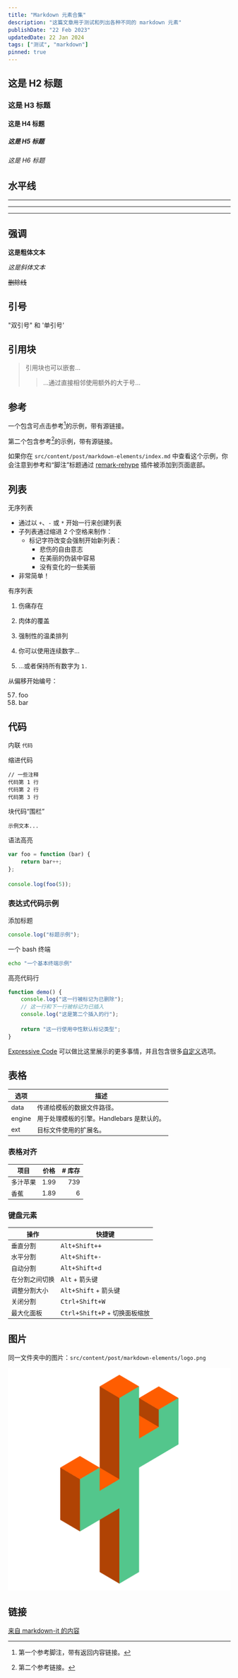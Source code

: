 ```yaml
---
title: "Markdown 元素合集"
description: "这篇文章用于测试和列出各种不同的 markdown 元素"
publishDate: "22 Feb 2023"
updatedDate: 22 Jan 2024
tags: ["测试", "markdown"]
pinned: true
---
```


## 这是 H2 标题

### 这是 H3 标题

#### 这是 H4 标题

##### 这是 H5 标题

###### 这是 H6 标题

## 水平线

---

---

---

## 强调

**这是粗体文本**

_这是斜体文本_

~~删除线~~

## 引号

"双引号" 和 '单引号'

## 引用块

> 引用块也可以嵌套...
>
> > ...通过直接相邻使用额外的大于号...

## 参考

一个包含可点击参考[^1]的示例，带有源链接。

第二个包含参考[^2]的示例，带有源链接。

[^1]: 第一个参考脚注，带有返回内容链接。

[^2]: 第二个参考链接。

如果你在 `src/content/post/markdown-elements/index.md` 中查看这个示例，你会注意到参考和“脚注”标题通过 [remark-rehype](https://github.com/remarkjs/remark-rehype#options) 插件被添加到页面底部。

## 列表

无序列表

- 通过以 `+`、`-` 或 `*` 开始一行来创建列表
- 子列表通过缩进 2 个空格来制作：
  - 标记字符改变会强制开始新列表：
    - 悲伤的自由意志
    - 在美丽的伪装中容易
    - 没有变化的一些美丽
- 非常简单！

有序列表

1. 伤痛存在
2. 肉体的覆盖
3. 强制性的温柔排列

4. 你可以使用连续数字...
5. ...或者保持所有数字为 `1.`

从偏移开始编号：

57. foo
1. bar

## 代码

内联 `代码`

缩进代码

    // 一些注释
    代码第 1 行
    代码第 2 行
    代码第 3 行

块代码“围栏”

```
示例文本...
```

语法高亮

```js
var foo = function (bar) {
	return bar++;
};

console.log(foo(5));
```

### 表达式代码示例

添加标题

```js title="file.js"
console.log("标题示例");
```

一个 bash 终端

```bash
echo "一个基本终端示例"
```

高亮代码行

```js title="line-markers.js" del={2} ins={3-4} {6}
function demo() {
	console.log("这一行被标记为已删除");
	// 这一行和下一行被标记为已插入
	console.log("这是第二个插入的行");

	return "这一行使用中性默认标记类型";
}
```

[Expressive Code](https://expressive-code.com/) 可以做比这里展示的更多事情，并且包含很多[自定义](https://expressive-code.com/reference/configuration/)选项。

## 表格

| 选项 | 描述                                                               |
| ------ | ------------------------------------------------------------------------- |
| data   | 传递给模板的数据文件路径。 |
| engine | 用于处理模板的引擎。Handlebars 是默认的。    |
| ext    | 目标文件使用的扩展名。                                      |

### 表格对齐

| 项目         | 价格 | # 库存 |
| ------------ | :---: | ---------: |
| 多汁苹果 | 1.99  |        739 |
| 香蕉      | 1.89  |          6 |

### 键盘元素

| 操作                | 快捷键                                   |
| --------------------- | ------------------------------------------ |
| 垂直分割        | <kbd>Alt+Shift++</kbd>                     |
| 水平分割      | <kbd>Alt+Shift+-</kbd>                     |
| 自动分割            | <kbd>Alt+Shift+d</kbd>                     |
| 在分割之间切换 | <kbd>Alt</kbd> + 箭头键                |
| 调整分割大小      | <kbd>Alt+Shift</kbd> + 箭头键          |
| 关闭分割         | <kbd>Ctrl+Shift+W</kbd>                    |
| 最大化面板       | <kbd>Ctrl+Shift+P</kbd> + 切换面板缩放 |

## 图片

同一文件夹中的图片：`src/content/post/markdown-elements/logo.png`

![Astro 主题 cactus 标志](./logo.png)

## 链接

[来自 markdown-it 的内容](https://markdown-it.github.io/)
